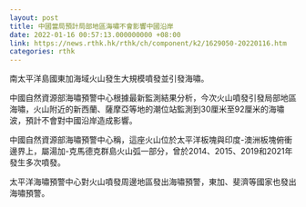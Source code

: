 ```yaml
---
layout: post
title: 中國當局預計局部地區海嘯不會影響中國沿岸
date: 2022-01-16 00:57:13.000000000 +08:00
link: https://news.rthk.hk/rthk/ch/component/k2/1629050-20220116.htm
categories: rthk
---
```


南太平洋島國東加海域火山發生大規模噴發並引發海嘯。

中國自然資源部海嘯預警中心根據最新監測結果分析，今次火山噴發引發局部地區海嘯，火山附近的新西蘭、薩摩亞等地的潮位站監測到30厘米至92厘米的海嘯波，預計不會對中國沿岸造成影響。

中國自然資源部海嘯預警中心稱，這座火山位於太平洋板塊與印度-澳洲板塊俯衝邊界上，屬湯加-克馬德克群島火山弧一部分，曾於2014、2015、2019和2021年發生多次噴發。

太平洋海嘯預警中心對火山噴發周邊地區發出海嘯預警，東加、斐濟等國家也發出海嘯預警。
